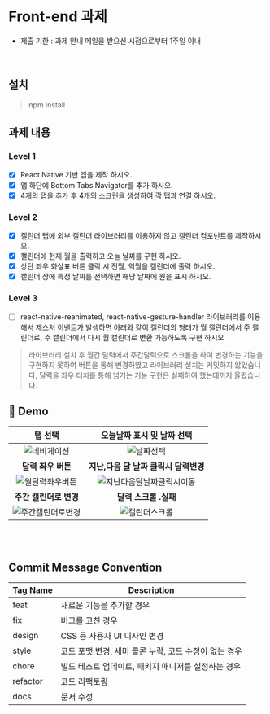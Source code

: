 # Front-end 과제

- 제출 기한 : 과제 안내 메일을 받으신 시점으로부터 1주일 이내

<br>

## 설치

> npm install

## 과제 내용

### Level 1

- [x] React Native 기반 앱을 제작 하시오.
- [x] 앱 하단에 Bottom Tabs Navigator를 추가 하시오.
- [x] 4개의 탭을 추가 후 4개의 스크린을 생성하여 각 탭과 연결 하시오.

### Level 2

- [x] 캘린더 탭에 외부 캘린더 라이브러리를 이용하지 않고 캘린더 컴포넌트를 제작하시오.
- [x] 캘린더에 현재 월을 출력하고 오늘 날짜를 구현 하시오.
- [x] 상단 좌우 화살표 버튼 클릭 시 전월, 익월을 캘린더에 출력 하시오.
- [x] 캘린더 상에 특정 날짜를 선택하면 해당 날짜에 원을 표시 하시오.

### Level 3

- [ ] react-native-reanimated, react-native-gesture-handler 라이브러리를 이용해서 제스처 이벤트가 발생하면 아래와 같이 캘린더의 형태가 월 캘린더에서 주 캘린더로, 주 캘린더에서 다시 월 캘린더로 변환 가능하도록 구현 하시오

> 라이브러리 설치 후 월간 달력에서 주간달력으로 스크롤을 하여 변경하는 기능을 구현하지 못하여 버튼을 통해 변경하였고 라이브러리 설치는 커밋하지 않았습니다, 달력을 좌우 터치를 통해 넘기는 기능 구현은 실패하여 했는데까지 올렸습니다.

## 💫 Demo

|                                                        **탭 선택**                                                         |                                                   **오늘날짜 표시 및 날짜 선택**                                                   |
| :------------------------------------------------------------------------------------------------------------------------: | :--------------------------------------------------------------------------------------------------------------------------------: |
|    ![네비게이션](https://user-images.githubusercontent.com/85497694/219690872-30807cdb-3982-4110-bfa0-c6d439245868.gif)    |         ![날짜선택](https://user-images.githubusercontent.com/85497694/219698646-af16ce26-347b-4c14-8375-a13e16a6b914.gif)         |
|                                                     **달력 좌우 버튼**                                                     |                                               **지난,다음 달 날짜 클릭시 달력변경**                                                |
|  ![월달력좌우버튼](https://user-images.githubusercontent.com/85497694/219699367-4702158c-81df-4b1e-bb87-7f7def1051be.gif)  | ![지난다음달날짜클릭시이동](https://user-images.githubusercontent.com/85497694/219699814-50646c4b-585b-432a-aa97-8ac6dac12bb7.gif) |
|                                                   **주간 캘린더로 변경**                                                   |                                                       **달력 스크롤 .실패**                                                        |
| ![주간캘린더로변경](https://user-images.githubusercontent.com/85497694/219700360-f528f9ee-f5d6-4ef3-a344-e6189aeafe1d.gif) |       ![캘린더스크롤](https://user-images.githubusercontent.com/85497694/219700521-15da0d5a-d411-4ac7-ac51-b3382e09d730.gif)       |

<br/>

<br/>

## Commit Message Convention

| Tag Name | Description                                           |
| -------- | ----------------------------------------------------- |
| feat     | 새로운 기능을 추가할 경우                             |
| fix      | 버그를 고친 경우                                      |
| design   | CSS 등 사용자 UI 디자인 변경                          |
| style    | 코드 포맷 변경, 세미 콜론 누락, 코드 수정이 없는 경우 |
| chore    | 빌드 테스트 업데이트, 패키지 매니저를 설정하는 경우   |
| refactor | 코드 리팩토링                                         |
| docs     | 문서 수정                                             |
